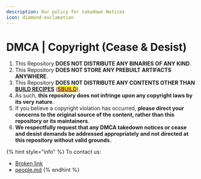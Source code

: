 ```yaml
---
description: Our policy for takedown Notices
icon: diamond-exclamation
---
```


# DMCA | Copyright (Cease & Desist)

1. This Repository **DOES NOT DISTRIBUTE ANY BINARIES OF ANY KIND**.
2. This Repository **DOES NOT STORE ANY PREBUILT ARTIFACTS ANYWHERE**.
3. This Repository **DOES NOT DISTRIBUTE ANY CONTENTS OTHER THAN** [**BUILD RECIPES**](https://github.com/pkgforge/soarpkgs/tree/main/packages) ([<mark style="color:purple;">**SBUILD**</mark>](broken-reference)).
4. As such, **this repository does not infringe upon any copyright laws by its very nature**.
5. If you believe a copyright violation has occurred, **please direct your concerns to the original source of the content, rather than this repository or its maintainers**.
6. **We respectfully request that any DMCA takedown notices or cease and desist demands be addressed appropriately and not directed at this repository without valid grounds.**

{% hint style="info" %}
To contact us:

* [Broken link](broken-reference "mention")
* [people.md](../../people.md "mention")
{% endhint %}
